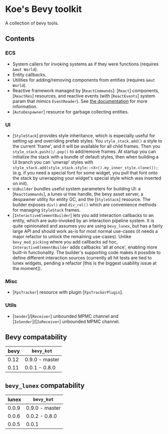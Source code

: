 # Koe's Bevy toolkit

A collection of bevy tools.



## Contents

### ECS

- System callers for invoking systems as if they were functions (requires `&mut World`).
- Entity callbacks.
- Utilities for adding/removing components from entities (requires `&mut World`).
- Reactive framework managed by [`ReactCommands`]: [`React`] components, [`ReactRes`] resources, and reactive events (with [`ReactEvents`] system param that mimics `EventReader`). See [the documentation](/bevy_kot_ecs/README.md) for more information.
- [`AutoDespawner`] resource for garbage collecting entities.


### UI

- [`StyleStack`] provides style inheritance, which is especially useful for setting up and overriding prefab styles. You `style_stack.add()` a style to the current 'frame', and it will be available for all child frames. Then you `style_stack.push()/.pop()` to add/remove frames. At startup you can initialize the stack with a bundle of default styles, then when building a UI branch you can 'unwrap' styles with `style_stack.add(style_stack.style::<X>().my_inner_style.clone());` (e.g. if you need a special font for some widget, you pull that font onto the stack by unwrapping your widget's special style which was inserted on init).
- `UiBuilder` bundles useful system parameters for building UI: a [`ReactCommands`], a lunex ui tree handle, the bevy asset server, a despawner utility for entity GC, and the [`StyleStack`] resource. The builder exposes `div()` and `div_rel()` which are convenience methods for managing `StyleStack` frames.
- [`InteractiveElementBuilder`] lets you add interaction callbacks to an entity, which are auto-invoked by an interaction pipeline system. It is quite opinionated and assumes you are using `bevy_lunex`, but has a fairly large API and should work as-is for most normal use-cases (it needs a major refactor to unlock the remaining use-cases). Unlike `bevy_mod_picking` where you add callbacks ad hoc, `InteractiveElementBuilder` adds callbacks 'all at once', enabling more built-in functionality. The builder's supporting code makes it possible to define different interaction sources (currently all hit tests are tied to lunex widgets, pending a refactor [this is the biggest usability issue at the moment]).


### Misc

- [`FpsTracker`] resource with plugin [`FpsTrackerPlugin`].


### Utils

- [`Sender`]/[`Receiver`] unbounded MPMC channel and [`IoSender`]/[`IoReceiver`] unbounded MPMC channel.



## Bevy compatability

| bevy | `bevy_kot`     |
|------|----------------|
| 0.12 | 0.9.0 - master |
| 0.11 | 0.0.1 - 0.8.0  |




## `bevy_lunex` compatability

| lunex | `bevy_kot`     |
|-------|----------------|
| 0.0.9 | 0.9.0 - master |
| 0.0.6 | 0.0.2 - 0.8.0  |
| 0.0.5 | 0.0.1          |
